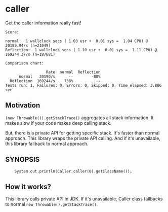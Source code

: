 caller
======

Get the caller information really fast!

```
Score:

normal:  1 wallclock secs ( 1.03 usr +  0.01 sys =  1.04 CPU) @ 20189.94/s (n=21049)
Reflection:  1 wallclock secs ( 1.10 usr +  0.01 sys =  1.11 CPU) @ 169244.37/s (n=187681)

Comparison chart:

                  Rate  normal  Reflection
      normal   20190/s      --        -88%
  Reflection  169244/s    738%          --
Tests run: 1, Failures: 0, Errors: 0, Skipped: 0, Time elapsed: 3.806 sec
```


## Motivation

`(new Throwable()).getStackTrace()` aggregates all stack information. It makes slow if your code
makes deep calling stack.

But, there is a private API for getting specific stack. It's faster than normal approach.
This library wraps the private API calling. And if it's unavailable, this library fallback to
normal approach.

## SYNOPSIS

		System.out.println(Caller.caller(0).getClassName());

## How it works?

This library calls private API in JDK. If it's unavailable, Caller class fallbacks to normal `new Throwable().getStackTrace()`.
